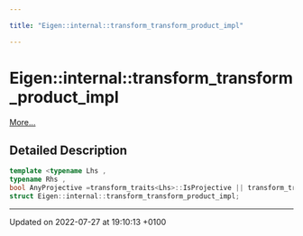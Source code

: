 ```yaml
---

title: "Eigen::internal::transform_transform_product_impl"

---
```


# Eigen::internal::transform_transform_product_impl



 [More...](#detailed-description)

## Detailed Description

```cpp
template <typename Lhs ,
typename Rhs ,
bool AnyProjective =transform_traits<Lhs>::IsProjective || transform_traits<Rhs>::IsProjective>
struct Eigen::internal::transform_transform_product_impl;
```

-------------------------------

Updated on 2022-07-27 at 19:10:13 +0100
